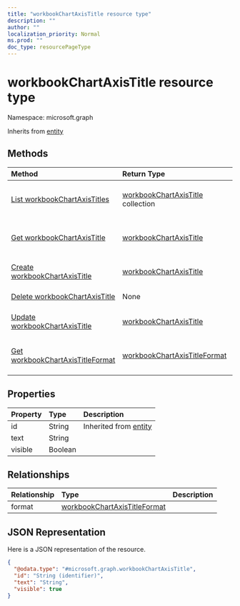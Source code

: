 ```yaml
---
title: "workbookChartAxisTitle resource type"
description: ""
author: ""
localization_priority: Normal
ms.prod: ""
doc_type: resourcePageType
---
```


# workbookChartAxisTitle resource type


Namespace: microsoft.graph




Inherits from [entity](../resources/entity.md)

## Methods
|Method|Return Type|Description|
|:---|:---|:---|
|[List workbookChartAxisTitles](../api/workbookchartaxistitle-list.md)|[workbookChartAxisTitle](../resources/workbookchartaxistitle.md) collection|List properties and relationships of the [workbookChartAxisTitle](../resources/workbookchartaxistitle.md) objects.|
|[Get workbookChartAxisTitle](../api/workbookchartaxistitle-get.md)|[workbookChartAxisTitle](../resources/workbookchartaxistitle.md)|Read properties and relationships of the [workbookChartAxisTitle](../resources/workbookchartaxistitle.md) object.|
|[Create workbookChartAxisTitle](../api/workbookchartaxistitle-create.md)|[workbookChartAxisTitle](../resources/workbookchartaxistitle.md)|Create a new [workbookChartAxisTitle](../resources/workbookchartaxistitle.md) object.|
|[Delete workbookChartAxisTitle](../api/workbookchartaxistitle-delete.md)|None|Deletes a [workbookChartAxisTitle](../resources/workbookchartaxistitle.md).|
|[Update workbookChartAxisTitle](../api/workbookchartaxistitle-update.md)|[workbookChartAxisTitle](../resources/workbookchartaxistitle.md)|Update the properties of a [workbookChartAxisTitle](../resources/workbookchartaxistitle.md) object.|
|[Get workbookChartAxisTitleFormat](../api/workbookchartaxistitleformat-get.md)|[workbookChartAxisTitleFormat](../resources/workbookchartaxistitleformat.md)|Read properties and relationships of the [workbookChartAxisTitleFormat](../resources/workbookchartaxistitleformat.md) object.|

## Properties
|Property|Type|Description|
|:---|:---|:---|
|id|String| Inherited from [entity](../resources/entity.md)|
|text|String||
|visible|Boolean||

## Relationships
|Relationship|Type|Description|
|:---|:---|:---|
|format|[workbookChartAxisTitleFormat](../resources/workbookchartaxistitleformat.md)||

## JSON Representation
Here is a JSON representation of the resource.
<!-- {
  "blockType": "resource",
  "keyProperty": "id",
  "@odata.type": "microsoft.graph.workbookChartAxisTitle",
  "baseType": "microsoft.graph.entity",
  "openType": false
}
-->
``` json
{
  "@odata.type": "#microsoft.graph.workbookChartAxisTitle",
  "id": "String (identifier)",
  "text": "String",
  "visible": true
}
```

